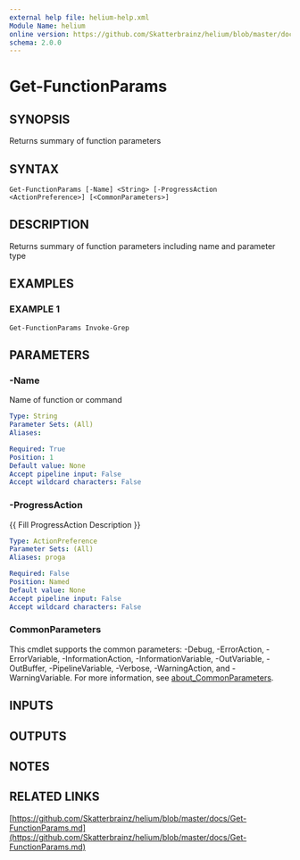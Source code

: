 ```yaml
---
external help file: helium-help.xml
Module Name: helium
online version: https://github.com/Skatterbrainz/helium/blob/master/docs/Get-FunctionParams.md
schema: 2.0.0
---
```


# Get-FunctionParams

## SYNOPSIS
Returns summary of function parameters

## SYNTAX

```
Get-FunctionParams [-Name] <String> [-ProgressAction <ActionPreference>] [<CommonParameters>]
```

## DESCRIPTION
Returns summary of function parameters including name and parameter type

## EXAMPLES

### EXAMPLE 1
```
Get-FunctionParams Invoke-Grep
```

## PARAMETERS

### -Name
Name of function or command

```yaml
Type: String
Parameter Sets: (All)
Aliases:

Required: True
Position: 1
Default value: None
Accept pipeline input: False
Accept wildcard characters: False
```

### -ProgressAction
{{ Fill ProgressAction Description }}

```yaml
Type: ActionPreference
Parameter Sets: (All)
Aliases: proga

Required: False
Position: Named
Default value: None
Accept pipeline input: False
Accept wildcard characters: False
```

### CommonParameters
This cmdlet supports the common parameters: -Debug, -ErrorAction, -ErrorVariable, -InformationAction, -InformationVariable, -OutVariable, -OutBuffer, -PipelineVariable, -Verbose, -WarningAction, and -WarningVariable. For more information, see [about_CommonParameters](http://go.microsoft.com/fwlink/?LinkID=113216).

## INPUTS

## OUTPUTS

## NOTES

## RELATED LINKS

[https://github.com/Skatterbrainz/helium/blob/master/docs/Get-FunctionParams.md](https://github.com/Skatterbrainz/helium/blob/master/docs/Get-FunctionParams.md)

